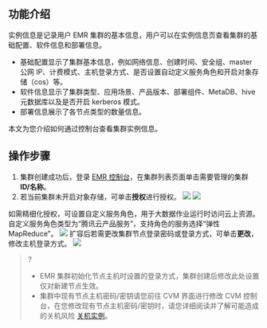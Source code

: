 ## 功能介绍
实例信息是记录用户 EMR 集群的基本信息，用户可以在实例信息页查看集群的基础配置、软件信息和部署信息。
- 基础配置显示了集群基本信息，例如网络信息、创建时间、安全组、master 公网 IP、计费模式、主机登录方式、是否设置自动定义服务角色和开启对象存储（cos）等。
- 软件信息显示了集群类型、应用场景、产品版本、部署组件、MetaDB、hive 元数据库以及是否开启 kerberos 模式。
- 部署信息展示了各节点类型的数量信息。

本文为您介绍如何通过控制台查看集群实例信息。 

## 操作步骤
1. 集群创建成功后，登录 [EMR 控制台](https://console.cloud.tencent.com/emr)，在集群列表页面单击需要管理的集群 **ID/名称**。
2. 若当前集群未开启对象存储，可单击**授权**进行授权。
![](https://qcloudimg.tencent-cloud.cn/raw/02539d449b99f125217606e861c8d2aa.png)
![](https://qcloudimg.tencent-cloud.cn/raw/c173be8683b667ec7fc5bfadd1f4b085.png)

如需精细化授权，可设置自定义服务角色，用于大数据作业运行时访问云上资源。自定义服务角色类型为“腾讯云产品服务”，支持角色的服务选择“弹性MapReduce”。
![](https://qcloudimg.tencent-cloud.cn/raw/fed79b6115bea5f0924a0e4da74092e4.png)
扩容后若需更改集群节点登录密码或登录方式，可单击**更改**，修改主机登录方式。
![](https://qcloudimg.tencent-cloud.cn/raw/400bccdcf4b1591983d4af842db86c0d.png)

>? 
>- EMR 集群初始化节点主机时设置的登录方式，集群创建后修改此处设置仅对新建节点生效。
>- 集群中现有节点主机密码/密钥请您前往 CVM 界面进行修改 CVM 控制台，在您修改现有节点主机密码/密钥时，请您详细阅读并了解可能造成的关机风险 [关机实例](https://cloud.tencent.com/document/product/213/4929)。
